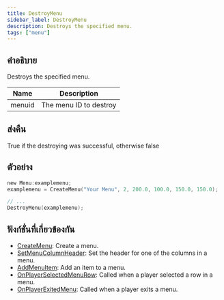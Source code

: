 ```yaml
---
title: DestroyMenu
sidebar_label: DestroyMenu
description: Destroys the specified menu.
tags: ["menu"]
---
```


## คำอธิบาย

Destroys the specified menu.

| Name   | Description            |
| ------ | ---------------------- |
| menuid | The menu ID to destroy |

## ส่งคืน

True if the destroying was successful, otherwise false

## ตัวอย่าง

```c
new Menu:examplemenu;
examplemenu = CreateMenu("Your Menu", 2, 200.0, 100.0, 150.0, 150.0);

// ...
DestroyMenu(examplemenu);
```

## ฟังก์ชั่นที่เกี่ยวข้องกัน

- [CreateMenu](CreateMenu): Create a menu.
- [SetMenuColumnHeader](SetMenuColumnHeader): Set the header for one of the columns in a menu.
- [AddMenuItem](AddMenuItem): Add an item to a menu.
- [OnPlayerSelectedMenuRow](../callbacks/OnPlayerSelectedMenuRow): Called when a player selected a row in a menu.
- [OnPlayerExitedMenu](../callbacks/OnPlayerExitedMenu): Called when a player exits a menu.
